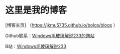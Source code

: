# 这里是我的博客

[博客主页] （https://jkmu5735.github.io/bolgs/blogs ）


Github联系：[Windows毛玻璃解说233的网站](https://space.bilibili.com/1601172780)

B站：[Windows毛玻璃解说233](https://space.bilibili.com/1601172780)
